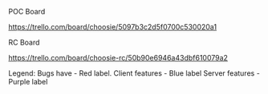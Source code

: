 POC Board

https://trello.com/board/choosie/5097b3c2d5f0700c530020a1

RC Board

https://trello.com/board/choosie-rc/50b90e6946a43dbf610079a2

Legend:
Bugs have -  Red label.
Client features - Blue label
Server features - Purple label